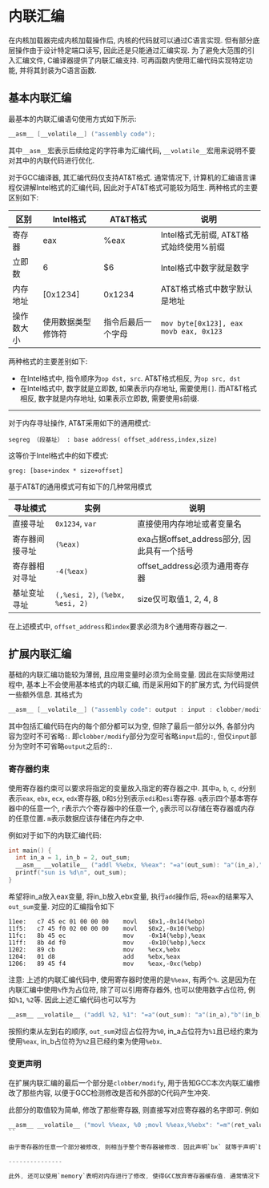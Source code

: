 内联汇编
==============

在内核加载器完成内核加载操作后, 内核的代码就可以通过C语言实现. 但有部分底层操作由于设计特定端口读写, 因此还是只能通过汇编实现. 为了避免大范围的引入汇编文件, C编译器提供了内联汇编支持. 可再函数内使用汇编代码实现特定功能, 并将其封装为C语言函数.

基本内联汇编
---------------

最基本的内联汇编语句使用方式如下所示:


```c
__asm__ [__volatile__] ("assembly code");
```

其中`__asm__`宏表示后续给定的字符串为汇编代码, `__volatile__`宏用来说明不要对其中的内联代码进行优化.

对于GCC编译器, 其汇编代码仅支持AT&T格式. 通常情况下, 计算机的汇编语言课程仅讲解Intel格式的汇编代码, 因此对于AT&T格式可能较为陌生. 两种格式的主要区别如下:


区别        | Intel格式             | AT&T格式          | 说明
------------|----------------------|-------------------|--------------------------------------------
寄存器      | eax                   | %eax              | Intel格式无前缀, AT&T格式始终使用%前缀
立即数      | 6                     | $6                | Intel格式中数字就是数字
内存地址    | [0x1234]              | 0x1234            | AT&T格式格式中数字默认是地址
操作数大小  | 使用数据类型修饰符     | 指令后最后一个字母  | `mov byte[0x123], eax` `movb eax, 0x123`

两种格式的主要差别如下:
- 在Intel格式中, 指令顺序为`op dst, src`. AT&T格式相反, 为`op src, dst`
- 在Intel格式中, 数字就是立即数, 如果表示内存地址, 需要使用`[]`. 而AT&T格式相反, 数字就是内存地址, 如果表示立即数, 需要使用`$`前缀.

------------------

对于内存寻址操作, AT&T采用如下的通用模式:

```
segreg （段基址） : base address( offset_address,index,size)
```

这等价于Intel格式中的如下模式:

```
greg: [base+index * size+offset]
```

基于AT&T的通用模式可有如下的几种常用模式

寻址模式        | 实例                              | 说明
---------------|-----------------------------------|--------------------------------------------
直接寻址        | `0x1234`, `var`                   | 直接使用内存地址或者变量名
寄存器间接寻址  | `(%eax)`                          | exa占据offset_address部分, 因此具有一个括号
寄存器相对寻址  | `-4(%eax)`                        | offset_address必须为通用寄存器
基址变址寻址    | `(,%esi, 2)`, `(%ebx, %esi, 2)`   | size仅可取值1, 2, 4, 8


在上述模式中, `offset_address`和`index`要求必须为8个通用寄存器之一.

扩展内联汇编
---------------

基础的内联汇编功能较为薄弱, 且应用变量时必须为全局变量. 因此在实际使用过程中, 基本上不会使用基本格式的内联汇编, 而是采用如下的扩展方式, 为代码提供一些额外信息. 其格式为

```c
__asm__ [__volatile__] ("assembly code": output : input : clobber/modify);
```

其中包括汇编代码在内的每个部分都可以为空,  但除了最后一部分以外, 各部分内容为空时不可省略`:`. 即`clobber/modify`部分为空可省略`input`后的`:`, 但仅`input`部分为空时不可省略`output`之后的`:`.


### 寄存器约束

使用寄存器约束可以要求将指定的变量放入指定的寄存器之中. 其中`a`, `b`, `c`, `d`分别表示`eax`, `ebx`, `ecx`, `edx`寄存器, `D`和`S`分别表示`edi`和`esi`寄存器. `q`表示四个基本寄存器中的任意一个, `r`表示六个寄存器中的任意一个, `g`表示可以存储在寄存器或内存的任意位置. `m`表示数据应该存储在内存之中.

例如对于如下的内联汇编代码:

```c
int main() {
  int in_a = 1, in_b = 2, out_sum;
  __asm__ __volatile__ ("addl %%ebx, %%eax": "=a"(out_sum): "a"(in_a),"b"(in_b));
  printf("sun is %d\n", out_sum);
}
```

希望将in_a放入eax变量, 将in_b放入ebx变量, 执行`add`操作后, 将`eax`的结果写入`out_sum`变量. 对应的汇编指令如下


```
11ee:	c7 45 ec 01 00 00 00 	movl   $0x1,-0x14(%ebp)
11f5:	c7 45 f0 02 00 00 00 	movl   $0x2,-0x10(%ebp)
11fc:	8b 45 ec             	mov    -0x14(%ebp),%eax
11ff:	8b 4d f0             	mov    -0x10(%ebp),%ecx
1202:	89 cb                	mov    %ecx,%ebx
1204:	01 d8                	add    %ebx,%eax
1206:	89 45 f4             	mov    %eax,-0xc(%ebp)
```

注意: 上述的内联汇编代码中, 使用寄存器时使用的是`%%eax`, 有两个`%`. 这是因为在内联汇编中使用`%`作为占位符, 除了可以引用寄存器外, 也可以使用数字占位符, 例如`%1`, `%2`等. 因此上述汇编代码也可以写为

```c
__asm__ __volatile__ ("addl %2, %1": "=a"(out_sum): "a"(in_a),"b"(in_b));
```

按照约束从左到右的顺序, `out_sum`对应占位符为`%0`, in_a占位符为`%1`且已经约束为使用`%eax`, in_b占位符为`%2`且已经约束为使用`%ebx`.


### 变更声明

在扩展内联汇编的最后一个部分是`clobber/modify`, 用于告知GCC本次内联汇编修改了那些内容, 以便于GCC检测修改是否和外部的C代码产生冲突. 

此部分的取值较为简单, 修改了那些寄存器, 则直接写对应寄存器的名字即可. 例如

```c
__asm__ __volatile__ ("movl %%eax, %0 ;movl %%eax,%%ebx": "=m"(ret_value)::"bx")
``

由于寄存器的任意一个部分被修改, 则相当于整个寄存器被修改. 因此声明`bx` 就等于声明`bl`, `bh`, `ebx`等寄存器被修改.

---------------

此外, 还可以使用`memory`表明对内存进行了修改, 使得GCC放弃寄存器缓存值. 通常情况下, GCC会对一部分内存中的数据, 存储到寄存器中, 以便于提升访问速度. 在内存值发生变换的情况下, 继续使用缓存值将会导致错误的结果.
